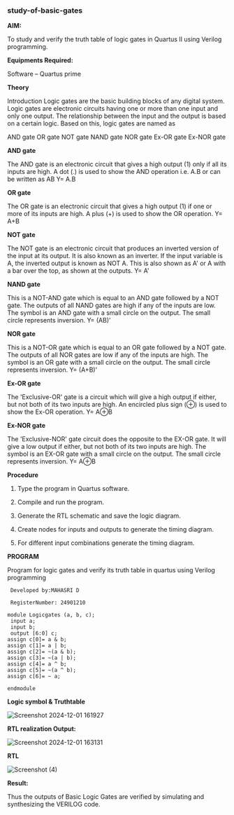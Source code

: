 ### study-of-basic-gates

**AIM:** 

To study and verify the truth table of logic gates in Quartus II using Verilog programming.

**Equipments Required:**

Software – Quartus prime 

**Theory**

Introduction Logic gates are the basic building blocks of any digital system. Logic gates are electronic circuits having one or more than one input and only one output. The relationship between the input and the output is based on a certain logic. Based on this, logic gates are named as

AND gate OR gate NOT gate NAND gate NOR gate Ex-OR gate Ex-NOR gate

**AND gate**

The AND gate is an electronic circuit that gives a high output (1) only if all its inputs are high. A dot (.) is used to show the AND operation i.e. A.B or can be written as AB
Y= A.B

**OR gate** 

The OR gate is an electronic circuit that gives a high output (1) if one or more of its inputs are high. A plus (+) is used to show the OR operation.
Y= A+B

**NOT gate**

The NOT gate is an electronic circuit that produces an inverted version of the input at its output. It is also known as an inverter. If the input variable is A, the inverted output is known as NOT A. This is also shown as A' or A with a bar over the top, as shown at the outputs.
Y= A'

**NAND gate**

This is a NOT-AND gate which is equal to an AND gate followed by a NOT gate. The outputs of all NAND gates are high if any of the inputs are low. The symbol is an AND gate with a small circle on the output. The small circle represents inversion.
Y= (AB)’

**NOR gate**

This is a NOT-OR gate which is equal to an OR gate followed by a NOT gate. The outputs of all NOR gates are low if any of the inputs are high. The symbol is an OR gate with a small circle on the output. The small circle represents inversion.
Y= (A+B)’

**Ex-OR gate**

The 'Exclusive-OR' gate is a circuit which will give a high output if either, but not both of its two inputs are high. An encircled plus sign (⊕) is used to show the Ex-OR operation.
Y= A⊕B

**Ex-NOR gate**

The 'Exclusive-NOR' gate circuit does the opposite to the EX-OR gate. It will give a low output if either, but not both of its two inputs are high. The symbol is an EX-OR gate with a small circle on the output. The small circle represents inversion.
Y= A⊕B

**Procedure** 

1.	Type the program in Quartus software.

2.	Compile and run the program.

3.	Generate the RTL schematic and save the logic diagram.

4.	Create nodes for inputs and outputs to generate the timing diagram.

5.	For different input combinations generate the timing diagram.


**PROGRAM**

Program for logic gates and verify its truth table in quartus using Verilog programming
```
 Developed by:MAHASRI D
 
 RegisterNumber: 24901210
```

```
module Logicgates (a, b, c);
 input a;
 input b;
 output [6:0] c; 
assign c[0]= a & b;
assign c[1]= a | b;
assign c[2]= ~(a & b);
assign c[3]= ~(a | b);
assign c[4]= a ^ b;
assign c[5]= ~(a ^ b);
assign c[6]= ~ a;

endmodule
```

 
**Logic symbol & Truthtable**

![Screenshot 2024-12-01 161927](https://github.com/user-attachments/assets/fd8cab38-1dcd-43af-9d79-6ee8f7fe19b6)

**RTL realization Output:**

![Screenshot 2024-12-01 163131](https://github.com/user-attachments/assets/67f993bd-acc1-488c-9cc5-e4e09f852653)


**RTL**

![Screenshot (4)](https://github.com/user-attachments/assets/6ad9113a-e286-4d56-948e-d8e40a21a8ce)

**Result:**

  Thus the outputs of Basic Logic Gates are verified by simulating and synthesizing the VERILOG code.


